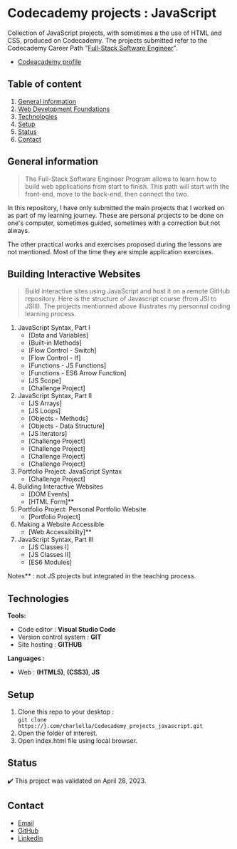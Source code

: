 # Codecademy projects : JavaScript

Collection of JavaScript projects, with sometimes a the use of HTML and CSS, produced on Codecademy.
The projects submitted refer to the Codecademy Career Path "[Full-Stack Software Engineer](https://join.codecademy.com/learn/paths/full-stack-engineer-career-path/)".

- [Codeacademy profile](https://www.codecademy.com/profiles/charlella)

## Table of content
1. [General information](#General-information)
2. [Web Development Foundations](#Web-Development-Foundations)
3. [Technologies](#Technologies)
4. [Setup](#Setup)
5. [Status](#Status)
6. [Contact](#Contact)

## General information

> The Full-Stack Software Engineer Program allows to learn how to build web applications from start to finish. This path will start with the front-end, move to the back-end, then connect the two.
  
In this repository, I have only submitted the main projects that I worked on as part of my learning journey. These are personal projects to be done on one's computer, sometimes guided, sometimes with a correction but not always.

The other practical works and exercises proposed during the lessons are not mentioned. Most of the time they are simple application exercises.

## Building Interactive Websites 

> Build interactive sites using JavaScript and host it on a remote GitHub repository.
> Here is the structure of Javascript course (from JSI to JSIII). The projects mentionned above illustrates my personnal coding learning process.

1. JavaScript Syntax, Part I
	- [Data and Variables]
	- [Built-in Methods]
	- [Flow Control - Switch]
    - [Flow Control - If]
    - [Functions - JS Functions]
	- [Functions - ES6 Arrow Function]
	- [JS Scope]
	- [Challenge Project]
2. JavaScript Syntax, Part II
	- [JS Arrays]
	- [JS Loops]
	- [Objects - Methods]
    - [Objects - Data Structure]
	- [JS Iterators]
	- [Challenge Project]
	- [Challenge Project]
	- [Challenge Project]
	- [Challenge Project]
3. Portfolio Project: JavaScript Syntax
	- [Challenge Project]
4. Building Interactive Websites
	- [DOM Events]
	- [HTML Form]**
5. Portfolio Project: Personal Portfolio Website
	- [Portfolio Project]
6. Making a Website Accessible
	- [Web Accessibility]**
7. JavaScript Syntax, Part III
	- [JS Classes I]
	- [JS Classes II]
	- [ES6 Modules]

Notes** : not JS projects but integrated in the teaching process.

## Technologies
**Tools:**
 * Code editor : **Visual Studio Code**
 * Version control system : **GIT**
 * Site hosting : **GITHUB**
  
**Languages :**
 * Web : **(HTML5)**, **(CSS3)**, **JS**

## Setup
1. Clone this repo to your desktop :\
`git clone https://}.com/charlella/Codecademy_projects_javascript.git`
2. Open the folder of interest.
3. Open index.html file using local browser.

## Status
:heavy_check_mark: This project was validated on April 28, 2023.

## Contact
* [Email](mailto:charlene.hoareau@outlook.com)
* [GitHub](https://github.com/charlella)
* [LinkedIn](https://www.linkedin.com/in/charl%C3%A8ne-hoareau-0ab5b55b/)
